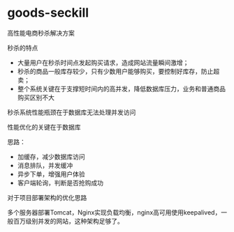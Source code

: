 # goods-seckill
高性能电商秒杀解决方案

秒杀的特点

- 大量用户在秒杀时间点发起购买请求，造成网站流量瞬间激增；
- 秒杀的商品一般库存较少，只有少数用户能够购买，要控制好库存，防止超卖；
- 整个系统关键在于支撑短时间内的高并发，降低数据库压力，业务和普通商品购买区别不大

秒杀系统性能瓶颈在于数据库无法处理并发访问

性能优化的关键在于数据库

思路：

- 加缓存，减少数据库访问
- 消息排队，并发缓冲
- 异步下单，增强用户体验
- 客户端轮询，判断是否抢购成功

对于项目部署架构的优化思路

多个服务器部署Tomcat，Nginx实现负载均衡，nginx高可用使用keepalived，一般百万级别并发的网站，这种架构足够了。

